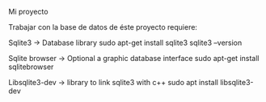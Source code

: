 Mi proyecto

Trabajar con la base de datos de éste proyecto requiere:

Sqlite3 -> Database library
    sudo apt-get install sqlite3
    sqlite3 –version

Sqlite browser  -> Optional a graphic database interface 
    sudo apt-get install sqlitebrowser


Libsqlite3-dev ->  library to link sqlite3 with c++
    sudo apt install libsqlite3-dev

